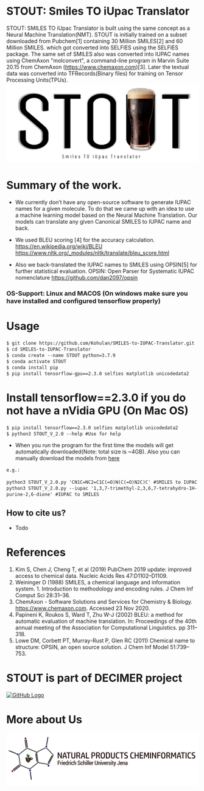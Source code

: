 # STOUT: Smiles TO iUpac Translator
STOUT: SMILES TO iUpac Translator is built using the same concept as a Neural Machine Translation(NMT). STOUT is initially trained on a subset downloaded from Pubchem[1] containing 30 Million SMILES[2] and 60 Million SMILES. which got converted into SELFIES using the SELFIES package. The same set of SMILES also was converted into IUPAC names using ChemAxon "molconvert", a command-line program in Marvin Suite 20.15 from ChemAxon (https://www.chemaxon.com)[3]. Later the textual data was converted into TFRecords(Binary files) for training on Tensor Processing Units(TPUs).
![GitHub Logo](https://github.com/Kohulan/Smiles-TO-iUpac-Translator/blob/main/important_assets/STOUT.png?raw=true)
# Summary of the work.

- We currently don’t have any open-source software to generate IUPAC names for a given molecule. To do that we came up with an idea to use a machine learning model based on the Neural Machine Translation. Our models can translate any given Canonical SMILES to IUPAC name and back.

- We used BLEU scoring [4] for the accuracy calculation.
https://en.wikipedia.org/wiki/BLEU
https://www.nltk.org/_modules/nltk/translate/bleu_score.html

- Also we back-translated the IUPAC names to SMILES using OPSIN[5] for further statistical evaluation.
OPSIN: Open Parser for Systematic IUPAC nomenclature
https://github.com/dan2097/opsin

### OS-Support: Linux and MACOS (On windows make sure you have installed and configured tensorflow properly)

# Usage

```
$ git clone https://github.com/Kohulan/SMILES-to-IUPAC-Translator.git
$ cd SMILES-to-IUPAC-Translator
$ conda create --name STOUT python=3.7.9
$ conda activate STOUT
$ conda install pip
$ pip install tensorflow-gpu==2.3.0 selfies matplotlib unicodedata2 
```
# Install tensorflow==2.3.0 if you do not have a nVidia GPU (On Mac OS)

```
$ pip install tensorflow==2.3.0 selfies matplotlib unicodedata2
$ python3 STOUT_V_2.0 --help #Use for help
```
- When you run the program for the first time the models will get automatically downloaded(Note: total size is ~4GB). Also you can manually download the models from [here](https://storage.googleapis.com/iupac_models_trained/Trained_model/Trained_model.zip)
```
e.g.: 

python3 STOUT_V_2.0.py 'CN1C=NC2=C1C(=O)N(C(=O)N2C)C' #SMILES to IUPAC
python3 STOUT_V_2.0.py --iupac '1,3,7-trimethyl-2,3,6,7-tetrahydro-1H-purine-2,6-dione' #IUPAC to SMILES
```

## How to cite us?

- Todo 

# References

1. Kim S, Chen J, Cheng T, et al (2019) PubChem 2019 update: improved access to chemical data. Nucleic Acids Res 47:D1102–D1109.
2. Weininger D (1988) SMILES, a chemical language and information system. 1. Introduction to methodology and encoding rules. J Chem Inf Comput Sci 28:31–36.
3. ChemAxon - Software Solutions and Services for Chemistry & Biology. https://www.chemaxon.com. Accessed 23 Nov 2020.
4. Papineni K, Roukos S, Ward T, Zhu W-J (2002) BLEU: a method for automatic evaluation of machine translation. In: Proceedings of the 40th annual meeting of the Association for Computational Linguistics. pp 311–318.
5. Lowe DM, Corbett PT, Murray-Rust P, Glen RC (2011) Chemical name to structure: OPSIN, an open source solution. J Chem Inf Model 51:739–753.

# STOUT is part of DECIMER project
[![GitHub Logo](https://github.com/Kohulan/DECIMER-Image-to-SMILES/raw/master/assets/DECIMER.gif)](https://kohulan.github.io/Decimer-Official-Site/)

# More about Us

[![GitHub Logo](https://github.com/Kohulan/DECIMER-Image-to-SMILES/blob/master/assets/CheminfGit.png?raw=true)](https://cheminf.uni-jena.de)
